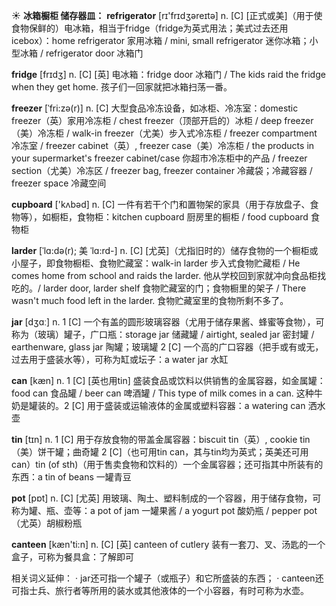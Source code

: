 ☀ <span class="category">**冰箱橱柜 储存器皿：**</span>
<span class="vocabulary">**refrigerator**</span> [rɪ'frɪdʒəreɪtə] 
<span class="definition">n. [C] [正式或美]（用于使食物保鲜的）电冰箱，相当于fridge（fridge为英式用法；美式过去还用icebox）：</span>home refrigerator 家用冰箱 / mini, small refrigerator 迷你冰箱；小型冰箱 / refrigerator door 冰箱门

<span class="vocabulary">**fridge**</span> [frɪdӡ] 
<span class="definition">n. [C] [英] 电冰箱：</span>fridge door 冰箱门 / The kids raid the fridge when they get home. 孩子们一回家就把冰箱扫荡一番。
           
<span class="vocabulary">**freezer**</span> [ˈfri:zə(r)]
<span class="definition">n. [C] 大型食品冷冻设备，如冰柜、冷冻室：</span>domestic freezer（英）家用冷冻柜 / chest freezer（顶部开启的）冰柜 / deep freezer（美）冷冻柜 / walk-in freezer（尤美）步入式冷冻柜 / freezer compartment 冷冻室 / freezer cabinet（英）, freezer case（美）冷冻柜 / the products in your supermarket's freezer cabinet/case 你超市冷冻柜中的产品 / freezer section（尤美）冷冻区 / freezer bag, freezer container 冷藏袋；冷藏容器 / freezer space 冷藏空间

<span class="vocabulary">**cupboard**</span> ['kʌbəd] 
<span class="definition">n. [C] 一件有若干个门和置物架的家具（用于存放盘子、食物等），如橱柜，食物柜：</span>kitchen cupboard 厨房里的橱柜 / food cupboard 食物柜
           
<span class="vocabulary">**larder**</span> [ˈlɑ:də(r); 美 ˈlɑ:rd-]
<span class="definition">n. [C] [尤英]（尤指旧时的）储存食物的一个橱柜或小屋子，即食物橱柜、食物贮藏室：</span>walk-in larder 步入式食物贮藏柜 / He comes home from school and raids the larder. 他从学校回到家就冲向食品柜找吃的。/ larder door, larder shelf 食物贮藏室的门；食物橱里的架子 / There wasn't much food left in the larder. 食物贮藏室里的食物所剩不多了。

<span class="vocabulary">**jar**</span> [dӡɑː] 
<span class="definition">n. 1 [C] 一个有盖的圆形玻璃容器（尤用于储存果酱、蜂蜜等食物），可称为（玻璃）罐子，广口瓶：</span>storage jar 储藏罐 / airtight, sealed jar 密封罐 / earthenware, glass jar 陶罐；玻璃罐 <span class="definition">2 [C] 一个高的广口容器（把手或有或无，过去用于盛装水等），可称为缸或坛子：</span>a water jar 水缸

<span class="vocabulary">**can**</span> [kæn] 
<span class="definition">n. 1 [C] [英也用tin] 盛装食品或饮料以供销售的金属容器，如金属罐：</span>food can 食品罐 / beer can 啤酒罐 / This type of milk comes in a can. 这种牛奶是罐装的。<span class="definition">2 [C] 用于盛装或运输液体的金属或塑料容器：</span>a watering can 洒水壶

<span class="vocabulary">**tin**</span> [tɪn] 
<span class="definition">n. 1 [C] 用于存放食物的带盖金属容器：</span>biscuit tin（英）, cookie tin（美）饼干罐；曲奇罐 <span class="definition">2 [C]（也可用tin can，其与tin均为英式；英美还可用can）tin (of sth)（用于售卖食物和饮料的）一个金属容器；还可指其中所装有的东西：</span>a tin of beans 一罐青豆

<span class="vocabulary">**pot**</span> [pɒt] 
<span class="definition">n. [C] [尤英] 用玻璃、陶土、塑料制成的一个容器，用于储存食物，可称为罐、瓶、壶等：</span>a pot of jam 一罐果酱 / a yogurt pot 酸奶瓶 / pepper pot（尤英）胡椒粉瓶

<span class="vocabulary">**canteen**</span> [kæn'ti:n] 
<span class="definition">n. [C] [英] canteen of cutlery 装有一套刀、叉、汤匙的一个盒子，可称为餐具盒：</span>了解即可

相关词义延伸：
· jar还可指一个罐子（或瓶子）和它所盛装的东西；
· canteen还可指士兵、旅行者等所用的装水或其他液体的一个小容器，有时可称为水壶。
